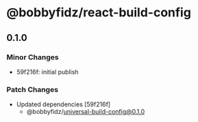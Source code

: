 # @bobbyfidz/react-build-config

## 0.1.0

### Minor Changes

- 59f216f: initial publish

### Patch Changes

- Updated dependencies [59f216f]
    - @bobbyfidz/universal-build-config@0.1.0
